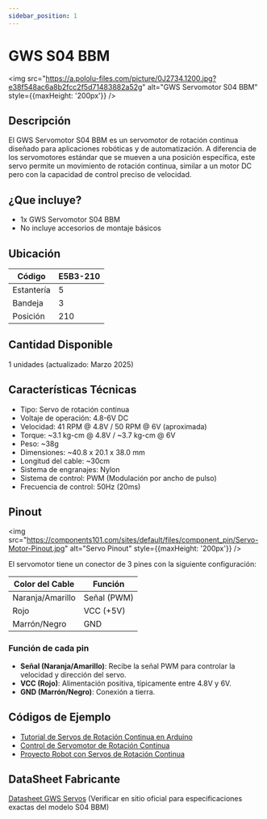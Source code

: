 ```yaml
---
sidebar_position: 1
---
```


# GWS S04 BBM

<img src="https://a.pololu-files.com/picture/0J2734.1200.jpg?e38f548ac6a8b2fcc2f5d71483882a52g" alt="GWS Servomotor S04 BBM" style={{maxHeight: '200px'}} />

## Descripción

El GWS Servomotor S04 BBM es un servomotor de rotación continua diseñado para aplicaciones robóticas y de automatización. A diferencia de los servomotores estándar que se mueven a una posición específica, este servo permite un movimiento de rotación continua, similar a un motor DC pero con la capacidad de control preciso de velocidad.

## ¿Que incluye?

- 1x GWS Servomotor S04 BBM
- No incluye accesorios de montaje básicos

## Ubicación

| Código     | E5B3-210 |
| ---------- | -------- |
| Estantería | 5        |
| Bandeja    | 3        |
| Posición   | 210      |

## Cantidad Disponible

1 unidades (actualizado: Marzo 2025)

## Características Técnicas

- Tipo: Servo de rotación continua
- Voltaje de operación: 4.8-6V DC
- Velocidad: 41 RPM @ 4.8V / 50 RPM @ 6V (aproximada)
- Torque: ~3.1 kg-cm @ 4.8V / ~3.7 kg-cm @ 6V
- Peso: ~38g
- Dimensiones: ~40.8 x 20.1 x 38.0 mm
- Longitud del cable: ~30cm
- Sistema de engranajes: Nylon
- Sistema de control: PWM (Modulación por ancho de pulso)
- Frecuencia de control: 50Hz (20ms)

## Pinout

<img src="https://components101.com/sites/default/files/component_pin/Servo-Motor-Pinout.jpg" alt="Servo Pinout" style={{maxHeight: '200px'}} />

El servomotor tiene un conector de 3 pines con la siguiente configuración:

| Color del Cable | Función   |
|-----------------|-----------|
| Naranja/Amarillo | Señal (PWM) |
| Rojo            | VCC (+5V)  |
| Marrón/Negro    | GND       |

### Función de cada pin

- **Señal (Naranja/Amarillo)**: Recibe la señal PWM para controlar la velocidad y dirección del servo.
- **VCC (Rojo)**: Alimentación positiva, típicamente entre 4.8V y 6V.
- **GND (Marrón/Negro)**: Conexión a tierra.

## Códigos de Ejemplo

- [Tutorial de Servos de Rotación Continua en Arduino](https://learn.adafruit.com/continuous-rotation-servo)
- [Control de Servomotor de Rotación Continua](https://www.instructables.com/Arduino-Servo-Motors/)
- [Proyecto Robot con Servos de Rotación Continua](https://create.arduino.cc/projecthub/ryanchan/simple-servo-wheel-robot-49793e)

## DataSheet Fabricante

[Datasheet GWS Servos](https://www.gws.com.tw/en/product/servos) (Verificar en sitio oficial para especificaciones exactas del modelo S04 BBM)